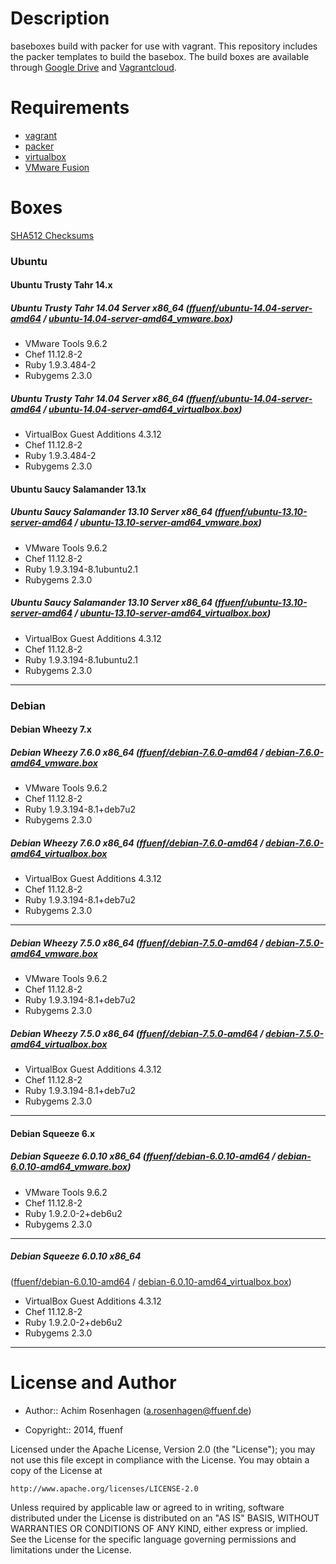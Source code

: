 Description
===========

baseboxes build with packer for use with vagrant.
This repository includes the packer templates to build the basebox.
The build boxes are available through [Google Drive](https://googledrive.com/host/0B83ZToJ3fGtDWkZET3FnZ0xzQkE) and [Vagrantcloud](https://www.vagrantcloud.com/ffuenf).

Requirements
============

* [vagrant](http://vagrantup.com)
* [packer](http://packer.io)
* [virtualbox](https://www.virtualbox.org/)
* [VMware Fusion](http://www.vmware.com/de/products/fusion/)

Boxes
=====

[SHA512 Checksums](https://googledrive.com/host/0B83ZToJ3fGtDWkZET3FnZ0xzQkE/SHA512SUMS)

### Ubuntu
#### Ubuntu Trusty Tahr 14.x
##### Ubuntu Trusty Tahr 14.04 Server x86_64 ([ffuenf/ubuntu-14.04-server-amd64](https://www.vagrantcloud.com/ffuenf/ubuntu-14.04-server-amd64) / [ubuntu-14.04-server-amd64_vmware.box](https://googledrive.com/host/0B83ZToJ3fGtDMFFNbnFsVjVKVmc/ubuntu-14.04-server-amd64_vmware.box))
* VMware Tools 9.6.2
* Chef 11.12.8-2
* Ruby 1.9.3.484-2
* Rubygems 2.3.0

##### Ubuntu Trusty Tahr 14.04 Server x86_64 ([ffuenf/ubuntu-14.04-server-amd64](https://www.vagrantcloud.com/ffuenf/ubuntu-14.04-server-amd64) / [ubuntu-14.04-server-amd64_virtualbox.box](https://googledrive.com/host/0B83ZToJ3fGtDMFFNbnFsVjVKVmc/ubuntu-14.04-server-amd64_virtualbox.box))
* VirtualBox Guest Additions 4.3.12
* Chef 11.12.8-2
* Ruby 1.9.3.484-2
* Rubygems 2.3.0

#### Ubuntu Saucy Salamander 13.1x
##### Ubuntu Saucy Salamander 13.10 Server x86_64 ([ffuenf/ubuntu-13.10-server-amd64](https://www.vagrantcloud.com/ffuenf/ubuntu-13.10-server-amd64) / [ubuntu-13.10-server-amd64_vmware.box](https://googledrive.com/host/0B83ZToJ3fGtDcVBKLU1HNTR1bXc/ubuntu-13.10-server-amd64_vmware.box))
* VMware Tools 9.6.2
* Chef 11.12.8-2
* Ruby 1.9.3.194-8.1ubuntu2.1
* Rubygems 2.3.0

##### Ubuntu Saucy Salamander 13.10 Server x86_64 ([ffuenf/ubuntu-13.10-server-amd64](https://www.vagrantcloud.com/ffuenf/ubuntu-13.10-server-amd64) / [ubuntu-13.10-server-amd64_virtualbox.box](https://googledrive.com/host/0B83ZToJ3fGtDcVBKLU1HNTR1bXc/ubuntu-13.10-server-amd64_virtualbox.box))
* VirtualBox Guest Additions 4.3.12
* Chef 11.12.8-2
* Ruby 1.9.3.194-8.1ubuntu2.1
* Rubygems 2.3.0

---

### Debian
#### Debian Wheezy 7.x

##### Debian Wheezy 7.6.0 x86_64 ([ffuenf/debian-7.6.0-amd64](https://www.vagrantcloud.com/ffuenf/debian-7.6.0-amd64) / [debian-7.6.0-amd64_vmware.box](https://googledrive.com/host/0B83ZToJ3fGtDVC1DeVVzc3lkc0U/debian-7.6.0-amd64_vmware.box)
* VMware Tools 9.6.2
* Chef 11.12.8-2
* Ruby 1.9.3.194-8.1+deb7u2
* Rubygems 2.3.0

##### Debian Wheezy 7.6.0 x86_64 ([ffuenf/debian-7.6.0-amd64](https://www.vagrantcloud.com/ffuenf/debian-7.6.0-amd64) / [debian-7.6.0-amd64_virtualbox.box](https://googledrive.com/host/0B83ZToJ3fGtDVC1DeVVzc3lkc0U/debian-7.6.0-amd64_virtualbox.box)
* VirtualBox Guest Additions 4.3.12
* Chef 11.12.8-2
* Ruby 1.9.3.194-8.1+deb7u2
* Rubygems 2.3.0

---

##### Debian Wheezy 7.5.0 x86_64 ([ffuenf/debian-7.5.0-amd64](https://www.vagrantcloud.com/ffuenf/debian-7.5.0-amd64) / [debian-7.5.0-amd64_vmware.box](https://googledrive.com/host/0B83ZToJ3fGtDVC1DeVVzc3lkc0U/debian-7.5.0-amd64_vmware.box)
* VMware Tools 9.6.2
* Chef 11.12.8-2
* Ruby 1.9.3.194-8.1+deb7u2
* Rubygems 2.3.0

##### Debian Wheezy 7.5.0 x86_64 ([ffuenf/debian-7.5.0-amd64](https://www.vagrantcloud.com/ffuenf/debian-7.5.0-amd64) / [debian-7.5.0-amd64_virtualbox.box](https://googledrive.com/host/0B83ZToJ3fGtDVC1DeVVzc3lkc0U/debian-7.5.0-amd64_virtualbox.box)
* VirtualBox Guest Additions 4.3.12
* Chef 11.12.8-2
* Ruby 1.9.3.194-8.1+deb7u2
* Rubygems 2.3.0

---

#### Debian Squeeze 6.x
##### Debian Squeeze 6.0.10 x86_64 ([ffuenf/debian-6.0.10-amd64](https://www.vagrantcloud.com/ffuenf/debian-6.0.10-amd64) / [debian-6.0.10-amd64_vmware.box](https://googledrive.com/host/0B83ZToJ3fGtDeE9KWm1sWndZdGs/debian-6.0.10-amd64_vmware.box))
* VMware Tools 9.6.2
* Chef 11.12.8-2
* Ruby 1.9.2.0-2+deb6u2
* Rubygems 2.3.0

---

##### Debian Squeeze 6.0.10 x86_64
([ffuenf/debian-6.0.10-amd64](https://www.vagrantcloud.com/ffuenf/debian-6.0.10-amd64) / [debian-6.0.10-amd64_virtualbox.box](https://googledrive.com/host/0B83ZToJ3fGtDeE9KWm1sWndZdGs/debian-6.0.10-amd64_virtualbox.box))
* VirtualBox Guest Additions 4.3.12
* Chef 11.12.8-2
* Ruby 1.9.2.0-2+deb6u2
* Rubygems 2.3.0

---

License and Author
==================

- Author:: Achim Rosenhagen (<a.rosenhagen@ffuenf.de>)

- Copyright:: 2014, ffuenf

Licensed under the Apache License, Version 2.0 (the "License");
you may not use this file except in compliance with the License.
You may obtain a copy of the License at

    http://www.apache.org/licenses/LICENSE-2.0

Unless required by applicable law or agreed to in writing, software
distributed under the License is distributed on an "AS IS" BASIS,
WITHOUT WARRANTIES OR CONDITIONS OF ANY KIND, either express or implied.
See the License for the specific language governing permissions and
limitations under the License.
